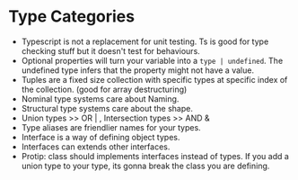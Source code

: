 # Type Categories

- Typescript is not a replacement for unit testing. Ts is good for type checking stuff but it doesn't test for behaviours.
- Optional properties will turn your variable into a `type | undefined`. The undefined type infers that the property might not have a value.
- Tuples are a fixed size collection with specific types at specific index of the collection. (good for array destructuring)
- Nominal type systems care about Naming.
- Structural type systems care about the shape.
- Union types >> OR | , Intersection types >> AND &
- Type aliases are friendlier names for your types.
- Interface is a way of defining object types.
- Interfaces can extends other interfaces.
- Protip: class should implements interfaces instead of types. If you add a union type to your type, its gonna break the class you are defining.
